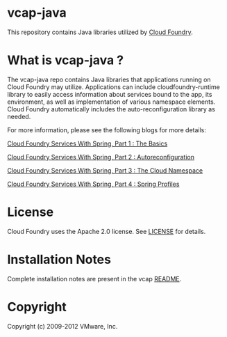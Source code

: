 # vcap-java

This repository contains Java libraries utilized by [Cloud Foundry](http://cloudfoundry.com).

# What is vcap-java ?

The vcap-java repo contains Java libraries that applications running on Cloud
Foundry may utilize. Applications can include cloudfoundry-runtime library to
easily access information about services bound to the app, its environment, as
well as implementation of various <cloud> namespace elements. Cloud Foundry
automatically includes the auto-reconfiguration library as needed.

For more information, please see the following blogs for more details:

[Cloud Foundry Services With Spring, Part 1 : The Basics](http://blog.springsource.org/2011/10/13/using-cloud-foundry-services-with-spring-part-1-the-basics/)

[Cloud Foundry Services With Spring, Part 2 : Autoreconfiguration](http://blog.springsource.com/2011/11/04/using-cloud-foundry-services-with-spring-part-2-auto-reconfiguration/)

[Cloud Foundry Services With Spring, Part 3 : The Cloud Namespace](http://blog.springsource.org/2011/11/09/using-cloud-foundry-services-with-spring-applications-part-3-the-cloud-namespace/)

[Cloud Foundry Services With Spring, Part 4 : Spring Profiles](http://blog.springsource.org/2011/11/10/using-cloud-foundry-services-with-spring-part-4-%E2%80%93-spring-profiles/)

# License

Cloud Foundry uses the Apache 2.0 license. See
[LICENSE](https://github.com/cloudfoundry/vcap-tests/LICENSE) for details.

# Installation Notes

Complete installation notes are present in the vcap
[README](https://github.com/cloudfoundry/vcap-java/README).

# Copyright

Copyright (c) 2009-2012 VMware, Inc.
